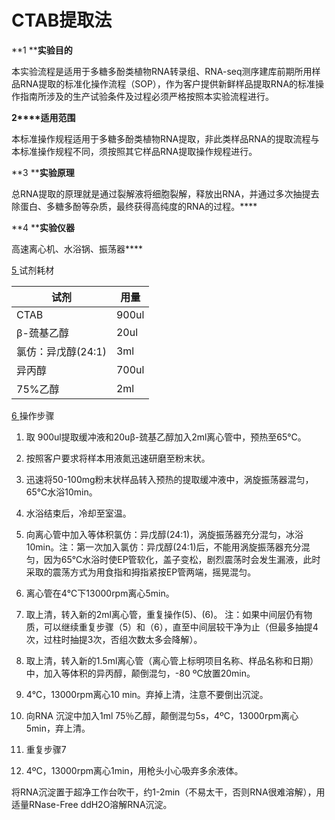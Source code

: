 # CTAB提取法

**1 ****实验目的**

本实验流程是适用于多糖多酚类植物RNA转录组、RNA-seq测序建库前期所用样品RNA提取的标准化操作流程（SOP），作为客户提供新鲜样品提取RNA的标准操作指南所涉及的生产试验条件及过程必须严格按照本实验流程进行。

**2****适用范围**

本标准操作规程适用于多糖多酚类植物RNA提取，非此类样品RNA的提取流程与本标准操作规程不同，须按照其它样品RNA提取操作规程进行。

**3 ****实验原理**

  总RNA提取的原理就是通过裂解液将细胞裂解，释放出RNA，并通过多次抽提去除蛋白、多糖多酚等杂质，最终获得高纯度的RNA的过程。****

**4 ****实验仪器**

高速离心机、水浴锅、振荡器****

[5 ]()试剂耗材

| 试剂           | 用量    |
| ------------ | ----- |
| CTAB         | 900ul |
| β-巯基乙醇       | 20ul  |
| 氯仿：异戊醇(24:1) | 3ml   |
| 异丙醇          | 700ul |
| 75%乙醇        | 2ml   |

[6 ]()操作步骤

1)   取 900ul提取缓冲液和20uβ-巯基乙醇加入2ml离心管中，预热至65℃。

2)   按照客户要求将样本用液氮迅速研磨至粉末状。

3)   迅速将50-100mg粉末状样品转入预热的提取缓冲液中，涡旋振荡器混匀，65℃水浴10min。

4)   水浴结束后，冷却至室温。

5)   向离心管中加入等体积氯仿：异戊醇(24:1)，涡旋振荡器充分混匀，冰浴10min。注：第一次加入氯仿：异戊醇(24:1)后，不能用涡旋振荡器充分混匀，因为65℃水浴时使EP管软化，盖子变松，剧烈震荡时会发生漏液，此时采取的震荡方式为用食指和拇指紧按EP管两端，摇晃混匀。

6)   离心管在4℃下13000rpm离心5min。

7)   取上清，转入新的2ml离心管，重复操作(5)、(6)。 注：如果中间层仍有物质，可以继续重复步骤（5）和（6），直至中间层较干净为止（但最多抽提4次，过柱时抽提3次，否组次数太多会降解）。

8)   取上清，转入新的1.5ml离心管（离心管上标明项目名称、样品名称和日期）中，加入等体积的异丙醇，颠倒混匀，-80 ºC放置20min。

9)   4℃，13000rpm离心10 min。弃掉上清，注意不要倒出沉淀。

10) 向RNA 沉淀中加入1ml 75％乙醇，颠倒混匀5s，4ºC，13000rpm离心5min，弃上清。

11) 重复步骤7

12) 4ºC，13000rpm离心1min，用枪头小心吸弃多余液体。

将RNA沉淀置于超净工作台吹干，约1-2min（不易太干，否则RNA很难溶解），用适量RNase-Free ddH2O溶解RNA沉淀。
